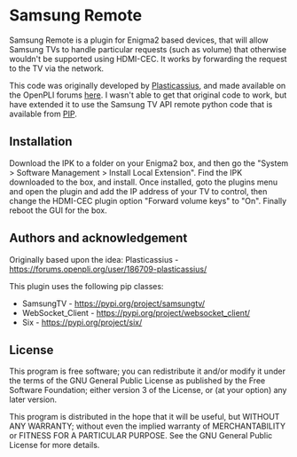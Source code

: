 # Samsung Remote

Samsung Remote is a plugin for Enigma2 based devices, that will allow Samsung TVs to handle particular requests (such as volume) that otherwise wouldn't be supported using HDMI-CEC.  It works by forwarding the request to the TV via the network.

This code was originally developed by [Plasticassius](https://forums.openpli.org/user/186709-plasticassius/), and made available on the OpenPLI forums [here](https://forums.openpli.org/topic/65041-do-tvs-handle-hdmi-cec-forward-volume-keys/).  I wasn't able to get that original code to work, but have extended it to use the Samsung TV API remote python code that is available from [PIP](https://pypi.org/project/samsungtv/#description).

## Installation

Download the IPK to a folder on your Enigma2 box, and then go the "System > Software Management > Install Local Extension".  Find the IPK downloaded to the box, and install.  Once installed, goto the plugins menu and open the plugin and add the IP address of your TV to control, then change the HDMI-CEC plugin option "Forward volume keys" to "On".  Finally reboot the GUI for the box.

## Authors and acknowledgement

Originally based upon the idea:
Plasticassius - <https://forums.openpli.org/user/186709-plasticassius/>

This plugin uses the following pip classes:
* SamsungTV - <https://pypi.org/project/samsungtv/>
* WebSocket_Client - <https://pypi.org/project/websocket_client/>
* Six - <https://pypi.org/project/six/>

## License
This program is free software; you can redistribute it and/or modify it under the terms of the GNU General Public License as published by the Free Software Foundation; either version 3 of the License, or (at your option) any later version.

This program is distributed in the hope that it will be useful, but WITHOUT ANY WARRANTY; without even the implied warranty of MERCHANTABILITY or FITNESS FOR A PARTICULAR PURPOSE.  See the GNU General Public License for more details.
